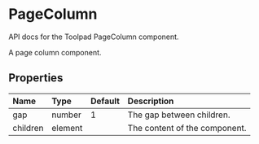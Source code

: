 <!-- This file has been auto-generated using `yarn docs:build:api`. -->

# PageColumn

<p class="description">API docs for the Toolpad PageColumn component.</p>

A page column component.

## Properties

| Name                                    | Type                                   | Default                             | Description                   |
| :-------------------------------------- | :------------------------------------- | :---------------------------------- | :---------------------------- |
| <span class="prop-name">gap</span>      | <span class="prop-type">number</span>  | <span class="prop-default">1</span> | The gap between children.     |
| <span class="prop-name">children</span> | <span class="prop-type">element</span> |                                     | The content of the component. |
